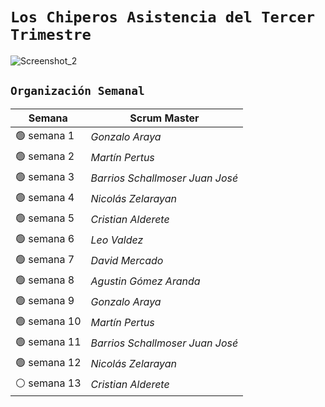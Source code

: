 # `Los Chiperos Asistencia del Tercer Trimestre`
![Screenshot_2](https://user-images.githubusercontent.com/96781254/235001574-38061c46-6f71-4658-acd1-c1fa5bdad35b.jpg)


## `Organización Semanal`

| **Semana** | **Scrum Master** |
| ---- | ---- |
| 🟢 semana 1 | *Gonzalo Araya* |
| 🟢 semana 2 | *Martín Pertus* |
| 🟢 semana 3 | *Barrios Schallmoser Juan José* |
| 🟢 semana 4 | *Nicolás Zelarayan* |
| 🟢 semana 5 | *Cristian Alderete* |
| 🟢 semana 6 | *Leo Valdez* |
| 🟢 semana 7 | *David Mercado* |
| 🟢 semana 8 | *Agustin Gómez Aranda* |
| 🟢 semana 9 | *Gonzalo Araya* |
| 🟢 semana 10 | *Martín Pertus* |
| 🟢 semana 11 | *Barrios Schallmoser Juan José* |
| 🟢 semana 12 | *Nicolás Zelarayan* |
| ⚪ semana 13 | *Cristian Alderete* |
